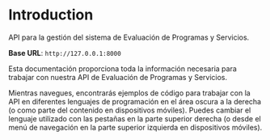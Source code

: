 # Introduction

API para la gestión del sistema de Evaluación de Programas y Servicios.

<aside>
    <strong>Base URL</strong>: <code>http://127.0.0.1:8000</code>
</aside>

Esta documentación proporciona toda la información necesaria para trabajar con nuestra API de Evaluación de Programas y Servicios.

<aside>Mientras navegues, encontrarás ejemplos de código para trabajar con la API en diferentes lenguajes de programación en el área oscura a la derecha (o como parte del contenido en dispositivos móviles).
Puedes cambiar el lenguaje utilizado con las pestañas en la parte superior derecha (o desde el menú de navegación en la parte superior izquierda en dispositivos móviles).</aside>

